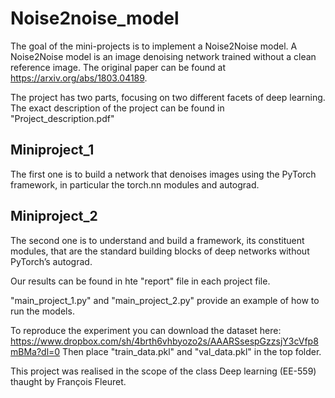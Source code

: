# Noise2noise_model
The goal of the mini-projects is to implement a Noise2Noise model. A Noise2Noise model is an image denoising network trained without a clean reference image. 
The original paper can be found at https://arxiv.org/abs/1803.04189. 

The project has two parts, focusing on two different facets of deep learning. 
The exact description of the project can be found in "Project_description.pdf"

## Miniproject_1 
The first one is to build a network that denoises images using the PyTorch framework, in particular the torch.nn modules and autograd. 

## Miniproject_2
The second one is to understand and build a framework, its constituent modules, that are the standard building blocks of deep networks without PyTorch’s autograd.

Our results can be found in hte "report" file in each project file. 

"main_project_1.py" and "main_project_2.py" provide an example of how to run the models.

To reproduce the experiment you can download the dataset here: https://www.dropbox.com/sh/4brth6vhbyozo2s/AAARSsespGzzsjY3cVfp8mBMa?dl=0
Then place "train_data.pkl" and "val_data.pkl" in the top folder.

This project was realised in the scope of the class Deep learning (EE-559) thaught by François Fleuret. 